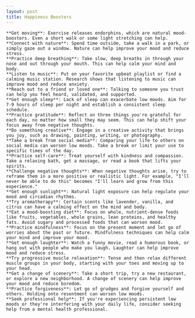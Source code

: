 ```yaml
---
layout: post
title: Happiness Boosters
---
```

    **Get moving**: Exercise releases endorphins, which are natural mood-boosters. Even a short walk or some light stretching can help.
    **Connect with nature**: Spend time outside, take a walk in a park, or simply gaze out a window. Nature can help improve your mood and reduce stress.
    **Practice deep breathing**: Take slow, deep breaths in through your nose and out through your mouth. This can help calm your mind and body.
    **Listen to music**: Put on your favorite upbeat playlist or find a calming music station. Research shows that listening to music can improve mood and reduce anxiety.
    **Reach out to a friend or loved one**: Talking to someone you trust can help you feel heard, validated, and supported.
    **Get enough sleep**: Lack of sleep can exacerbate low moods. Aim for 7-9 hours of sleep per night and establish a consistent sleep schedule.
    **Practice gratitude**: Reflect on three things you're grateful for each day, no matter how small they may seem. This can help shift your focus away from negative thoughts.
    **Do something creative**: Engage in a creative activity that brings you joy, such as drawing, painting, writing, or photography.
    **Take a break from social media**: Comparing your life to others on social media can worsen low moods. Take a break or limit your use to specific times of the day.
    **Practice self-care**: Treat yourself with kindness and compassion. Take a relaxing bath, get a massage, or read a book that lifts your spirits.
    **Challenge negative thoughts**: When negative thoughts arise, try to reframe them in a more positive or realistic light. For example, "I'll never be able to do this" becomes "I'll learn and grow from this experience."
    **Get enough sunlight**: Natural light exposure can help regulate your mood and circadian rhythms.
    **Try aromatherapy**: Certain scents like lavender, vanilla, and citrus can have a calming effect on the mind and body.
    **Eat a mood-boosting diet**: Focus on whole, nutrient-dense foods like fruits, vegetables, whole grains, lean proteins, and healthy fats. Avoid sugary and processed foods that can worsen mood.
    **Practice mindfulness**: Focus on the present moment and let go of worries about the past or future. Mindfulness techniques can help calm your mind and improve your mood.
    **Get enough laughter**: Watch a funny movie, read a humorous book, or hang out with people who make you laugh. Laughter can help improve mood and reduce stress.
    **Try progressive muscle relaxation**: Tense and then relax different muscle groups in your body, starting with your toes and moving up to your head.
    **Get a change of scenery**: Take a short trip, try a new restaurant, or explore a new neighborhood. A change of scenery can help improve your mood and reduce boredom.
    **Practice forgiveness**: Let go of grudges and forgive yourself and others. Holding onto resentment can worsen low moods.
    **Seek professional help**: If you're experiencing persistent low moods or they're interfering with your daily life, consider seeking help from a mental health professional.
